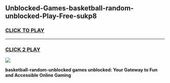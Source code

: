 
## Unblocked-Games-basketball-random-unblocked-Play-Free-sukp8
<h3>
<a href="https://premium76.site?title=basketball-random-unblocked&ref=20M">CLICK TO PLAY</a></h3>
<hr>

<h3>
<a href="https://premium76.site?title=basketball-random-unblocked&ref=20M">CLICK 2 PLAY</a>
  
</h3>

<a href="https://premium76.site?title=basketball-random-unblocked&ref=19M"><img src="https://clearcache.store/games.png"></a>


**basketball-random-unblocked games unblocked: Your Gateway to Fun and Accessible Online Gaming**
